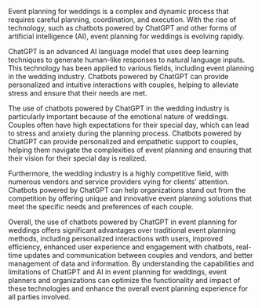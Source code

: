 

Event planning for weddings is a complex and dynamic process that requires careful planning, coordination, and execution. With the rise of technology, such as chatbots powered by ChatGPT and other forms of artificial intelligence (AI), event planning for weddings is evolving rapidly.

ChatGPT is an advanced AI language model that uses deep learning techniques to generate human-like responses to natural language inputs. This technology has been applied to various fields, including event planning in the wedding industry. Chatbots powered by ChatGPT can provide personalized and intuitive interactions with couples, helping to alleviate stress and ensure that their needs are met.

The use of chatbots powered by ChatGPT in the wedding industry is particularly important because of the emotional nature of weddings. Couples often have high expectations for their special day, which can lead to stress and anxiety during the planning process. Chatbots powered by ChatGPT can provide personalized and empathetic support to couples, helping them navigate the complexities of event planning and ensuring that their vision for their special day is realized.

Furthermore, the wedding industry is a highly competitive field, with numerous vendors and service providers vying for clients' attention. Chatbots powered by ChatGPT can help organizations stand out from the competition by offering unique and innovative event planning solutions that meet the specific needs and preferences of each couple.

Overall, the use of chatbots powered by ChatGPT in event planning for weddings offers significant advantages over traditional event planning methods, including personalized interactions with users, improved efficiency, enhanced user experience and engagement with chatbots, real-time updates and communication between couples and vendors, and better management of data and information. By understanding the capabilities and limitations of ChatGPT and AI in event planning for weddings, event planners and organizations can optimize the functionality and impact of these technologies and enhance the overall event planning experience for all parties involved.
